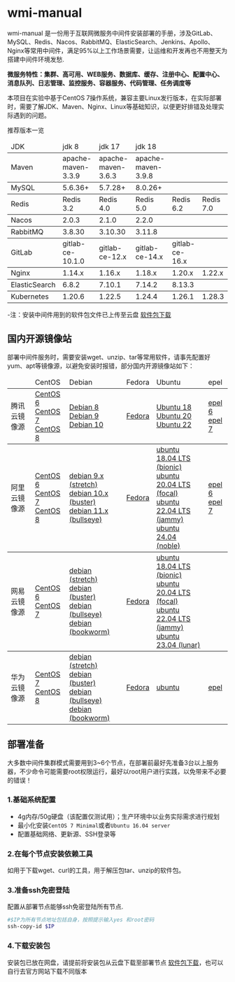 # wmi-manual
wmi-manual 是一份用于互联网微服务中间件安装部署的手册，涉及GitLab、MySQL、Redis、Nacos、RabbitMQ、ElasticSearch、Jenkins、Apollo、Nginx等常用中间件，满足95%以上工作场景需要，让运维和开发再也不用整天为搭建中间件环境发愁.

**微服务特性：集群、高可用、WEB服务、数据库、缓存、注册中心、配置中心、消息队列、日志管理、监控服务、容器服务、代码管理、任务调度等**

本项目在实验中基于CentOS 7操作系统，兼容主要Linux发行版本，在实际部署时，需要了解JDK、Maven、Nginx、Linux等基础知识，以便更好排错及处理实际遇到的问题。

推荐版本一览
<table>
  <thead>
    <tr>
      <td>JDK</td>
      <td>jdk 8</td>
      <td>jdk 17</td>
      <td>jdk 18</td>
      <td></td>
      <td></td>
    </tr>
  </thead>
  <tbody>
    <tr>
      <td>Maven</td>
      <td>apache-maven-3.3.9</td>
      <td>apache-maven-3.6.3</td>
      <td>apache-maven-3.9.8</td>
      <td></td>
      <td></td>
    </tr>
  </tbody>
  <tbody>
      <tr>
      <td>MySQL</td>
      <td>5.6.36+</td>
      <td>5.7.28+</td>
      <td>8.0.26+</td>
      <td></td>
      <td></td>
    </tr>
  </tbody>  
  <tbody>
    <tr>
      <td>Redis</td>
      <td>Redis 3.2</td>
      <td>Redis 4.0</td>
      <td>Redis 5.0</td>
	  <td>Redis 6.2</td>
	  <td>Redis 7.0</td>	  
    </tr>
  </tbody> 
  <tbody>
    <tr>
      <td>Nacos</td>
      <td>2.0.3</td>
      <td>2.1.0</td>
      <td>2.2.0</td>
      <td></td>
      <td></td>
    </tr>
  </tbody>  
  <tbody>
    <tr>
      <td>RabbitMQ</td>
	  <td>3.8.30</td>
      <td>3.10.30</td>
      <td>3.11.8</td>
      <td></td>
      <td></td>
    </tr>
  </tbody>    
  <tbody>
    <tr>
      <td>GitLab</td>
      <td>gitlab-ce-10.1.0</td>
      <td>gitlab-ce-12.x</td>
      <td>gitlab-ce-14.x</td>
	  <td>gitlab-ce-16.x</td>
    </tr>
  </tbody>  
  <tbody>
    <tr>
      <td>Nginx</td>
      <td>1.14.x</td>
      <td>1.16.x</td>
	  <td>1.18.x</td>
	  <td>1.20.x</td>	  
	  <td>1.22.x</td>		  
    </tr>
  </tbody>   
  <tbody>
    <tr>
      <td>ElasticSearch</td>
      <td>6.8.2</td>
      <td>7.10.1</td>
	  <td>7.14.2</td>
	  <td>8.13.3</td>
    </tr>
  </tbody>
  <tbody>
    <tr>
      <td>Kubernetes</td>
      <td>1.20.6</td>
      <td>1.22.5</td>
      <td>1.24.4</td>
	  <td>1.26.1</td>
	  <td>1.28.3</td>	  
    </tr>
  </tbody>   
</table>

-注：安装中间件用到的软件包文件已上传至云盘 [软件包下载](https://pan.baidu.com/s/1iW86DlOrECdycPFi8-G8YQ?pwd=cs1c)

## 国内开源镜像站
部署中间件服务时，需要安装wget、unzip、tar等常用软件，请事先配置好yum、apt等镜像源，以避免安装时报错，部分国内开源镜像站如下：
<table>
  <thead>
    <tr>
	  <td></td>
      <td>CentOS</td>
      <td>Debian</td>
      <td>Fedora</td>
      <td>Ubuntu</td>
	  <td>epel</td>
    </tr>
  </thead>
  <tbody>
    <tr>
      <td>腾讯云镜像源</td>
      <td>
	     <a href="https://mirrors.tencent.com/repo/centos6_base.repo">CentOS 6</a></br>
		 <a href="https://mirrors.tencent.com/repo/centos7_base.repo">CentOS 7</a></br>
		 <a href="https://mirrors.tencent.com/repo/centos8_base.repo">CentOS 8</a>
	  </td>
      <td>
	    <a href="https://mirrors.tencent.com/repo/debian8_sources.list">Debian 8</a></br>
	    <a href="https://mirrors.tencent.com/repo/debian9_sources.list">Debian 9</a></br>
		<a href="https://mirrors.tencent.com/repo/debian10_sources.list">Debian 10</a>
	  </td>
      <td>
	     <a href="https://mirrors.tencent.com/repo/fedora.repo">Fedora</a>
	  </td>
	  <td>
	    <a href="https://mirrors.tencent.com/repo/ubuntu18_sources.list">Ubuntu 18</a></br>
		<a href="https://mirrors.tencent.com/repo/ubuntu20_sources.list">Ubuntu 20</a></br>
		<a href="https://mirrors.tencent.com/repo/ubuntu22_sources.list">Ubuntu 22</a>
	  </td>
	  <td>
	  	<a href="https://mirrors.tencent.com/repo/epel-6.repo">epel 6</a></br>
		<a href="https://mirrors.tencent.com/repo/epel-7.repo">epel 7</a>
	  </td>
    </tr>
  </tbody>
  <tbody>
      <tr>
	  <td>阿里云镜像源</td>
      <td>
	    <a href="https://mirrors.aliyun.com/repo/Centos-6.repo">CentOS 6</a></br>
		<a href="https://mirrors.aliyun.com/repo/Centos-7.repo">CentOS 7</a></br>
		<a href="https://mirrors.aliyun.com/repo/Centos-8.repo">CentOS 8</a>
	  </td>
      <td>
	    <a href="https://developer.aliyun.com/mirror/debian?spm=a2c6h.13651102.0.0.7fb11b114KpJne">debian 9.x (stretch)</a></br>
		<a href="https://developer.aliyun.com/mirror/debian?spm=a2c6h.13651102.0.0.7fb11b114KpJne">debian 10.x (buster)</a></br>
		<a href="https://developer.aliyun.com/mirror/debian?spm=a2c6h.13651102.0.0.7fb11b114KpJne">debian 11.x (bullseye)</a>	  
	  </td>
      <td>
	  	<a href="https://mirrors.aliyun.com/repo/fedora.repo">Fedora</a>
	  </td>
      <td>
	    <a href="https://developer.aliyun.com/mirror/ubuntu?spm=a2c6h.13651102.0.0.41b01b11n2Y2lw">ubuntu 18.04 LTS (bionic) </a></br>
		<a href="https://developer.aliyun.com/mirror/ubuntu?spm=a2c6h.13651102.0.0.41b01b11n2Y2lw">ubuntu 20.04 LTS (focal) </a></br>
		<a href="https://developer.aliyun.com/mirror/ubuntu?spm=a2c6h.13651102.0.0.41b01b11n2Y2lw">ubuntu 22.04 LTS (jammy)</a></br>
        <a href="https://developer.aliyun.com/mirror/ubuntu?spm=a2c6h.13651102.0.0.41b01b11n2Y2lw">ubuntu 24.04 (noble)</a>		    
	  </td>
	  <td>
	  	<a href="https://mirrors.aliyun.com/repo/epel-6.repo">epel 6</a></br>
		<a href="https://mirrors.aliyun.com/repo/epel-7.repo">epel 7</a>
	  </td>	  
    </tr>
  </tbody>  
  <tbody>
    <tr>
      <td>网易云镜像源</td>
      <td>
	    <a href="https://mirrors.163.com/.help/CentOS6-Base-163.repo">CentOS 6</a></br>
		<a href="https://mirrors.163.com/.help/CentOS7-Base-163.repo">CentOS 7</a></br>  
	  </td>
      <td>
	    <a href="https://mirrors.163.com/.help/sources.list.stretch">debian (stretch)</a></br>
		<a href="https://mirrors.163.com/.help/sources.list.buster">debian (buster)</a></br>
		<a href="https://mirrors.163.com/.help/sources.list.bullseye">debian (bullseye)</a></br>
        <a href="https://mirrors.163.com/.help/sources.list.bookworm">debian (bookworm)</a>		
	  </td>
      <td>
	    <a href="https://mirrors.163.com/.help/fedora-163.repo">Fedora</a>
	  </td>
	  <td>
	    <a href="https://mirrors.163.com/.help/sources.list.bionic">ubuntu 18.04 LTS (bionic) </a></br>
		<a href="https://mirrors.163.com/.help/sources.list.focal">ubuntu 20.04 LTS (focal) </a></br>
		<a href="https://mirrors.163.com/.help/sources.list.jammy">ubuntu 22.04 LTS (jammy)</a></br>
        <a href="https://mirrors.163.com/.help/sources.list.lunar">ubuntu 23.04 (lunar)</a>			  
	  </td>
	  <td></td>	  
    </tr>
  </tbody> 
  <tbody>
    <tr>
      <td>华为云镜像源</td>
      <td>
	    <a href="https://mirrors.huaweicloud.com/repository/conf/CentOS-7-anon.repo">CentOS 7</a></br>
		<a href="https://mirrors.huaweicloud.com/repository/conf/CentOS-8-anon.repo">CentOS 8</a></br>  
	  </td>
      <td>
	    <a href="https://mirrors.huaweicloud.com/mirrorDetail/5ea14e0757bdf83a14170fdf?mirrorName=debian&catalog=os">debian (stretch)</a></br>
		<a href="https://mirrors.huaweicloud.com/mirrorDetail/5ea14e0757bdf83a14170fdf?mirrorName=debian&catalog=os">debian (buster)</a></br>
		<a href="https://mirrors.huaweicloud.com/mirrorDetail/5ea14e0757bdf83a14170fdf?mirrorName=debian&catalog=os">debian (bullseye)</a></br>
        <a href="https://mirrors.huaweicloud.com/mirrorDetail/5ea14e0757bdf83a14170fdf?mirrorName=debian&catalog=os">debian (bookworm)</a>		
	  </td>
      <td>
	    <a href="https://mirrors.huaweicloud.com/mirrorDetail/5ea14dee7c04483df02c7103?mirrorName=fedora&catalog=os">Fedora</a>
	  </td>
	  <td>
	    <a href="https://mirrors.huaweicloud.com/mirrorDetail/5ea14ecab05943f36fb75ee7?mirrorName=ubuntu&catalog=os">ubuntu</a>		  
	  </td>
	  <td>
	    <a href="https://mirrors.huaweicloud.com/mirrorDetail/5ea154f4e2d71cf5b9fb037d?mirrorName=epel&catalog=os">epel</a>
	  </td>	 
    </tr>
  </tbody>
</table>


## 部署准备

大多数中间件集群模式需要用到3~6个节点，在部署前最好先准备3台以上服务器，不少命令可能需要root权限运行，最好以root用户进行实践，以免带来不必要的错误！

### 1.基础系统配置

+ 4g内存/50g硬盘（该配置仅测试用）；生产环境中以业务实际需求进行规划
+ 最小化安装`CentOS 7 Minimal`或者`Ubuntu 16.04 server`
+ 配置基础网络、更新源、SSH登录等

### 2.在每个节点安装依赖工具

如用于下载wget、curl的工具，用于解压包tar、unzip的软件包。

### 3.准备ssh免密登陆

配置从部署节点能够ssh免密登陆所有节点.

``` bash
#$IP为所有节点地址包括自身，按照提示输入yes 和root密码
ssh-copy-id $IP 
```

### 4.下载安装包

安装包已放在网盘，请提前将安装包从云盘下载至部署节点 [软件包下载](https://pan.baidu.com/s/1iW86DlOrECdycPFi8-G8YQ?pwd=cs1c)，也可以自行去官方网站下载不同版本

